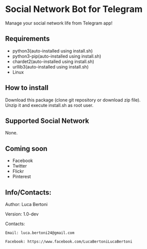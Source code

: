 # Social Network Bot for Telegram  
Manage your social network life from Telegram app!  

## Requirements

- python3(auto-installed using install.sh)  
- python3-pip(auto-installed using install.sh)  
- chardet2(auto-installed using install.sh)  
- urllib3(auto-installed using install.sh)  
- Linux

## How to install

Download this package (clone git repository or download zip file).  
Unzip it and execute install.sh as root user.

## Supported Social Network

None.

## Coming soon

- Facebook  
- Twitter
- Flickr  
- Pinterest  


## Info/Contacts:

Author: Luca Bertoni

Version: 1.0-dev

Contacts:

	Email: luca.bertoni24@gmail.com

	Facebook: https://www.facebook.com/LucaBertoniLucaBertoni
